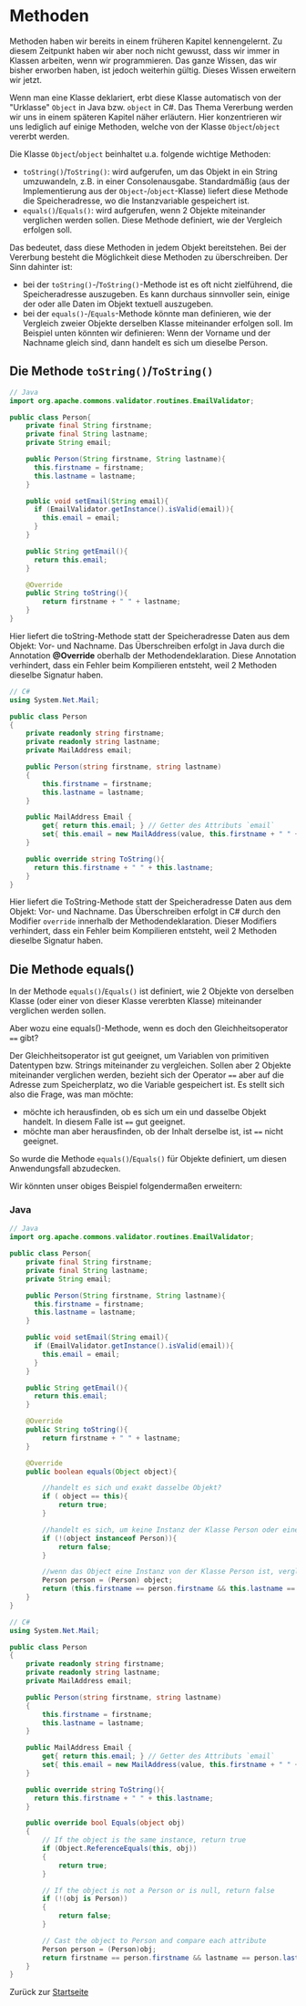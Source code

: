 # Methoden

Methoden haben wir bereits in einem früheren Kapitel kennengelernt. Zu diesem Zeitpunkt haben wir aber noch nicht gewusst, dass wir immer in Klassen arbeiten, wenn wir programmieren. Das ganze Wissen, das wir bisher erworben haben, ist jedoch weiterhin gültig. Dieses Wissen erweitern wir jetzt.

Wenn man eine Klasse deklariert, erbt diese Klasse automatisch von der "Urklasse" `Object` in Java bzw. `object` in C#. Das Thema Vererbung werden wir uns in einem späteren Kapitel näher erläutern. Hier konzentrieren wir uns lediglich auf einige Methoden, welche von der Klasse `Object`/`object` vererbt werden.

Die Klasse `Object`/`object` beinhaltet u.a. folgende wichtige Methoden:
- `toString()`/`ToString()`: wird aufgerufen, um das Objekt in ein String umzuwandeln, z.B. in einer Consolenausgabe. Standardmäßig (aus der Implementierung aus der `Object`-/`object`-Klasse) liefert diese Methode die Speicheradresse, wo die Instanzvariable gespeichert ist.
- `equals()`/`Equals()`: wird aufgerufen, wenn 2 Objekte miteinander verglichen werden sollen. Diese Methode definiert, wie der Vergleich erfolgen soll.

Das bedeutet, dass diese Methoden in jedem Objekt bereitstehen. Bei der Vererbung besteht die Möglichkeit diese Methoden zu überschreiben. Der Sinn dahinter ist:
- bei der `toString()`-/`ToString()`-Methode ist es oft nicht zielführend, die Speicheradresse auszugeben. Es kann durchaus sinnvoller sein, einige der oder alle Daten im Objekt textuell auszugeben. 
- bei der `equals()`-/`Equals`-Methode könnte man definieren, wie der Vergleich zweier Objekte derselben Klasse miteinander erfolgen soll. Im Beispiel unten könnten wir definieren: Wenn der Vorname und der Nachname gleich sind, dann handelt es sich um dieselbe Person.

## Die Methode `toString()`/`ToString()`

```Java
// Java
import org.apache.commons.validator.routines.EmailValidator;

public class Person{
    private final String firstname;
    private final String lastname;
    private String email;

    public Person(String firstname, String lastname){
      this.firstname = firstname;
      this.lastname = lastname;
    }

    public void setEmail(String email){
      if (EmailValidator.getInstance().isValid(email)){
        this.email = email;
      }
    }

    public String getEmail(){
      return this.email;
    }

    @Override
    public String toString(){
        return firstname + " " + lastname;
    }
}
```

Hier liefert die toString-Methode statt der Speicheradresse Daten aus dem Objekt: Vor- und Nachname. Das Überschreiben erfolgt in Java durch die Annotation **@Override** oberhalb der Methodendeklaration. Diese Annotation verhindert, dass ein Fehler beim Kompilieren entsteht, weil 2 Methoden dieselbe Signatur haben.


```csharp
// C# 
using System.Net.Mail;

public class Person
{
    private readonly string firstname;
    private readonly string lastname;
    private MailAddress email;

    public Person(string firstname, string lastname)
    {
        this.firstname = firstname;
        this.lastname = lastname;
    }

    public MailAddress Email {
        get{ return this.email; } // Getter des Attributs `email`
        set{ this.email = new MailAddress(value, this.firstname + " " + this.lastname); }
    }

    public override string ToString(){
      return this.firstname + " " + this.lastname;
    }
}
```

Hier liefert die ToString-Methode statt der Speicheradresse Daten aus dem Objekt: Vor- und Nachname. Das Überschreiben erfolgt in C# durch den Modifier `override` innerhalb der Methodendeklaration. Dieser Modifiers verhindert, dass ein Fehler beim Kompilieren entsteht, weil 2 Methoden dieselbe Signatur haben.

## Die Methode equals()

In der Methode `equals()`/`Equals()` ist definiert, wie 2 Objekte von derselben Klasse (oder einer von dieser Klasse vererbten Klasse) miteinander verglichen werden sollen. 

Aber wozu eine equals()-Methode, wenn es doch den Gleichheitsoperator `==` gibt?

Der Gleichheitsoperator ist gut geeignet, um Variablen von primitiven Datentypen bzw. Strings miteinander zu vergleichen. Sollen aber 2 Objekte miteinander verglichen werden, bezieht sich der Operator `==` aber auf die Adresse zum Speicherplatz, wo die Variable gespeichert ist. Es stellt sich also die Frage, was man möchte:
- möchte ich herausfinden, ob es sich um ein und dasselbe Objekt handelt. In diesem Falle ist `==` gut geeignet.
- möchte man aber herausfinden, ob der Inhalt derselbe ist, ist `==` nicht geeignet.

So wurde die Methode `equals()`/`Equals()` für Objekte definiert, um diesen Anwendungsfall abzudecken.

Wir könnten unser obiges Beispiel folgendermaßen erweitern:

### Java

```Java
// Java
import org.apache.commons.validator.routines.EmailValidator;

public class Person{
    private final String firstname;
    private final String lastname;
    private String email;

    public Person(String firstname, String lastname){
      this.firstname = firstname;
      this.lastname = lastname;
    }

    public void setEmail(String email){
      if (EmailValidator.getInstance().isValid(email)){
        this.email = email;
      }
    }

    public String getEmail(){
      return this.email;
    }

    @Override
    public String toString(){
        return firstname + " " + lastname;
    }

    @Override
    public boolean equals(Object object){

        //handelt es sich und exakt dasselbe Objekt?
        if ( object == this){
            return true;
        }

        //handelt es sich, um keine Instanz der Klasse Person oder einer Klasse, die von Person erbt?
        if (!(object instanceof Person)){
            return false;
        }

        //wenn das Object eine Instanz von der Klasse Person ist, vergleiche die einzelnen Attribute miteinander
        Person person = (Person) object;
        return (this.firstname == person.firstname && this.lastname == person.lastname && person.email == this.email);
    }
}
```

```csharp
// C# 
using System.Net.Mail;

public class Person
{
    private readonly string firstname;
    private readonly string lastname;
    private MailAddress email;

    public Person(string firstname, string lastname)
    {
        this.firstname = firstname;
        this.lastname = lastname;
    }

    public MailAddress Email {
        get{ return this.email; } // Getter des Attributs `email`
        set{ this.email = new MailAddress(value, this.firstname + " " + this.lastname); }
    }

    public override string ToString(){
      return this.firstname + " " + this.lastname;
    }

    public override bool Equals(object obj)
    {
        // If the object is the same instance, return true
        if (Object.ReferenceEquals(this, obj))
        {
            return true;
        }

        // If the object is not a Person or is null, return false
        if (!(obj is Person))
        {
            return false;
        }

        // Cast the object to Person and compare each attribute
        Person person = (Person)obj;
        return firstname == person.firstname && lastname == person.lastname && email == person.email;
    }
}
```


Zurück zur [Startseite](README.md)
